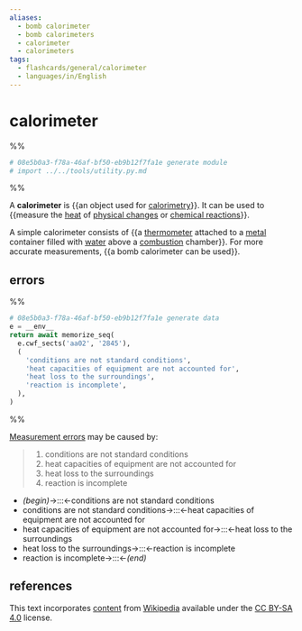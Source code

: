 ```yaml
---
aliases:
  - bomb calorimeter
  - bomb calorimeters
  - calorimeter
  - calorimeters
tags:
  - flashcards/general/calorimeter
  - languages/in/English
---
```


# calorimeter

%%

```Python
# 08e5b0a3-f78a-46af-bf50-eb9b12f7fa1e generate module
# import ../../tools/utility.py.md
```

%%

A __calorimeter__ is {{an object used for [calorimetry](calorimetry.md)}}. It can be used to {{measure the [heat](heat.md) of [physical changes](physical%20change.md) or [chemical reactions](chemical%20reaction.md)}}. <!--SR:!2024-06-04,333,330!2025-07-16,573,310-->

A simple calorimeter consists of {{a [thermometer](thermometer.md) attached to a [metal](metal.md) container filled with [water](water.md) above a [combustion](combustion.md) chamber}}. For more accurate measurements, {{a bomb calorimeter can be used}}. <!--SR:!2024-07-31,313,270!2024-06-02,331,330-->

## errors

%%

```Python
# 08e5b0a3-f78a-46af-bf50-eb9b12f7fa1e generate data
e = __env__
return await memorize_seq(
  e.cwf_sects('aa02', '2845'),
  (
    'conditions are not standard conditions',
    'heat capacities of equipment are not accounted for',
    'heat loss to the surroundings',
    'reaction is incomplete',
  ),
)
```

%%

[Measurement errors](observational%20error.md) may be caused by:

<!--08e5b0a3-f78a-46af-bf50-eb9b12f7fa1e generate section="aa02"--><!-- The following content is generated at 2023-04-02T00:29:33.569770+08:00. Any edits will be overridden! -->

> 1. conditions are not standard conditions
> 2. heat capacities of equipment are not accounted for
> 3. heat loss to the surroundings
> 4. reaction is incomplete

<!--/08e5b0a3-f78a-46af-bf50-eb9b12f7fa1e-->

<!--08e5b0a3-f78a-46af-bf50-eb9b12f7fa1e generate section="2845"--><!-- The following content is generated at 2024-01-04T20:17:51.455468+08:00. Any edits will be overridden! -->

- _(begin)_→:::←conditions are not standard conditions <!--SR:!2024-01-30,23,230!2024-06-03,332,330-->
- conditions are not standard conditions→:::←heat capacities of equipment are not accounted for <!--SR:!2024-02-23,84,270!2024-06-19,174,230-->
- heat capacities of equipment are not accounted for→:::←heat loss to the surroundings <!--SR:!2024-06-05,334,330!2025-11-08,650,310-->
- heat loss to the surroundings→:::←reaction is incomplete <!--SR:!2024-06-01,330,330!2024-06-09,338,330-->
- reaction is incomplete→:::←_(end)_ <!--SR:!2024-05-31,329,330!2024-04-10,84,230-->

<!--/08e5b0a3-f78a-46af-bf50-eb9b12f7fa1e-->

## references

This text incorporates [content](https://en.wikipedia.org/wiki/calorimeter) from [Wikipedia](Wikipedia.md) available under the [CC BY-SA 4.0](https://creativecommons.org/licenses/by-sa/4.0/) license.
